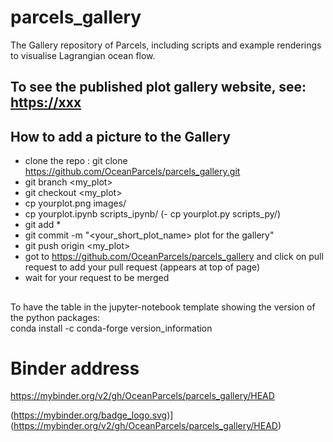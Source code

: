 # parcels_gallery
The Gallery repository of Parcels, including scripts and example renderings to visualise Lagrangian ocean flow.

## To see the published plot gallery website, see: [https://xxx](https://xxx)

## How to add a picture to the Gallery

 - clone the repo : git clone https://github.com/OceanParcels/parcels_gallery.git
 - git branch <my_plot>
 - git checkout <my_plot>
 - cp yourplot.png images/
 - cp yourplot.ipynb scripts_ipynb/
 (- cp yourplot.py scripts_py/)
 - git add *
 - git commit -m "<your_short_plot_name> plot for the gallery"
 - git push origin <my_plot>
 - got to https://github.com/OceanParcels/parcels_gallery and click on pull request to add your pull request (appears at top of page)
 - wait for your request to be merged

## 
To have the table in the jupyter-notebook template showing the version of the python packages: <br>
conda install -c conda-forge version_information

# Binder address

https://mybinder.org/v2/gh/OceanParcels/parcels_gallery/HEAD

(https://mybinder.org/badge_logo.svg)](https://mybinder.org/v2/gh/OceanParcels/parcels_gallery/HEAD)
